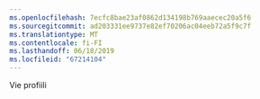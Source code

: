 ```yaml
---
ms.openlocfilehash: 7ecfc8bae23af0862d134198b769aaecec20a5f6
ms.sourcegitcommit: ad203331ee9737e82ef70206ac04eeb72a5f9c7f
ms.translationtype: MT
ms.contentlocale: fi-FI
ms.lasthandoff: 06/18/2019
ms.locfileid: "67214104"
---
```

Vie profiili